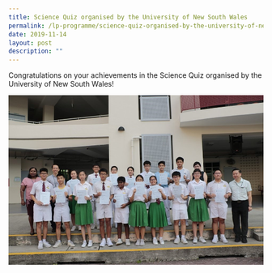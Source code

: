 ```yaml
---
title: Science Quiz organised by the University of New South Wales
permalink: /lp-programme/science-quiz-organised-by-the-university-of-new-south-wales/
date: 2019-11-14
layout: post
description: ""
---
```

Congratulations on your achievements in the Science Quiz organised by the University of New South Wales!

![Science Quiz organised by the University of New South Wales](/images/Science-Quiz-NSW.jpeg)